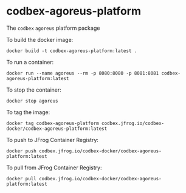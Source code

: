 # codbex-agoreus-platform

The `codbex` `agoreus` platform package

To build the docker image:

    docker build -t codbex-agoreus-platform:latest .

To run a container:

    docker run --name agoreus --rm -p 8080:8080 -p 8081:8081 codbex-agoreus-platform:latest
    
To stop the container:

    docker stop agoreus

To tag the image:

    docker tag codbex-agoreus-platform codbex.jfrog.io/codbex-docker/codbex-agoreus-platform:latest

To push to JFrog Container Registry:

    docker push codbex.jfrog.io/codbex-docker/codbex-agoreus-platform:latest

To pull from JFrog Container Registry:

    docker pull codbex.jfrog.io/codbex-docker/codbex-agoreus-platform:latest
